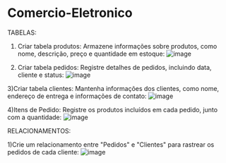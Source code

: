 # Comercio-Eletronico

TABELAS:

1) Criar tabela produtos: Armazene informações sobre produtos, como nome, descrição, preço e quantidade em estoque:
![image](https://github.com/fabianor135/Comercio-Eletronico/assets/84815028/e0591e61-ade7-496c-8346-e1013e1439cf)

2) Criar tabela pedidos: Registre detalhes de pedidos, incluindo data, cliente e status:
 ![image](https://github.com/fabianor135/Comercio-Eletronico/assets/84815028/9490920e-a4d4-423d-84ff-bbb95bd68329)

3)Criar tabela clientes: Mantenha informações dos clientes, como nome, endereço de entrega e informações de contato:
![image](https://github.com/fabianor135/Comercio-Eletronico/assets/84815028/0184ae8f-2cbb-4279-bd8d-9b8b94a65b46)

4)Itens de Pedido: Registre os produtos incluídos em cada pedido, junto com a quantidade:
![image](https://github.com/fabianor135/Comercio-Eletronico/assets/84815028/437e15e6-357f-4cd0-ae2d-e96779f643cd)

RELACIONAMENTOS:

1)Crie um relacionamento entre "Pedidos" e "Clientes" para rastrear os pedidos de cada cliente:
![image](https://github.com/fabianor135/Comercio-Eletronico/assets/84815028/1b5542ad-532e-4925-a398-34f0aef56cb3)








